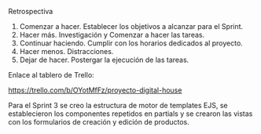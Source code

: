 Retrospectiva

1. Comenzar a hacer.
    Establecer los objetivos a alcanzar para el Sprint.
2. Hacer más.
    Investigación y Comenzar a hacer las tareas.
3. Continuar haciendo.
    Cumplir con los horarios dedicados al proyecto.
4. Hacer menos.
    Distracciones.
5. Dejar de hacer.
    Postergar la ejecución de las tareas.

Enlace al tablero de Trello:

https://trello.com/b/OYotMfFz/proyecto-digital-house


Para el Sprint 3 se creo la estructura de motor de templates EJS, se establecieron los componentes repetidos en partials y se crearon las vistas con los formularios de creación y edición de productos.
